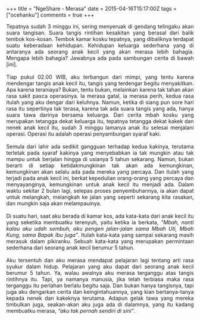 +++
title = "NgeShare - Merasa"
date = 2015-04-16T15:17:00Z
tags = ["ocehanku"]
comments = true
+++

<div style="text-align: justify;">Tepatnya sudah 3 minggu ini, sering menyeruak di gendang telingaku akan suara tangisan. Suara tangis rintihan kesakitan yang berasal dari balik tembok kos-kosan. Tembok kamar kosku tepatnya, yang dibaliknya terdapat suatu keberadaan kehidupan. Kehidupan keluarga sederhana yang di antaranya ada seorang anak kecil yang akan merasa lebih bahagia. Mengapa lebih bahagia? Jawabnya ada pada sambungan cerita di bawah [ini].<br /><br />
Tiap pukul 02.00 WIB, aku terbangun dari mimpi, yang tentu karena mendengar tangis anak kecil itu, tangis yang terdengar begitu menyakitkan. Apa karena teraniaya? Bukan, tentu bukan, melainkan karena tak tahan akan rasa sakit pasca operasinya. Ia merasa gatal, ia merasa perih, kedua rasa itulah yang aku dengar dari keluhnya. Namun, ketika di siang pun sore hari rasa itu sepertinya tak terasa, karena tak ada suara tangis yang ada, hanya suara tawa darinya bersama keluarga. Dari cerita mbah kosku yang merupakan tetangga dekat keluarga itu, tepatnya tetangga dekat kakek dan nenek anak kecil itu, sudah 3 minggu lamanya anak itu selesai menjalani operasi. Operasi itu adalah operasi penyambungan syaraf kaki.<br /><br />
Semula dari lahir ada sedikit gangguan terhadap kedua kakinya, terutama terletak pada syaraf kakinya yang menyebabkan ia tak mungkin atau tak mampu untuk berjalan hingga di usianya 5 tahun sekarang. Namun, bukan berarti di setiap ketidakmungkinan tak akan ada kemungkinan, kemungkinan akan selalu ada pada mereka yang percaya. Dan itulah yang terjadi pada anak kecil ini, berkat kepedulian orang-orang yang percaya dan menyayanginya, kemungkinan untuk anak kecil itu menjadi ada. Dalam waktu sekitar 2 bulan lagi, selepas proses penyembuhannya, ia akan dapat untuk melangkah, melangkah ke jalan yang seperti sekarang kita rasakan, dan mungkin saja akan melampauinya.<br /><br />
Di suatu hari, saat aku berada di kamar kos, ada kata-kata dari anak kecil itu yang seketika membuatku terenyuh, yaitu ketika ia berkata, <i>"Mbah, nanti kalau aku udah sembuh, aku pengen jalan-jalan sama Mbah Uti, Mbah Kung, sama Bapak Ibu juga"</i>. Itulah kata-kata yang sampai sekarang masih merasuk dalam pikiranku. Sebuah kata-kata yang merupakan permintaan sederhana dari seorang anak kecil berumur 5 tahun.<br /><br />
Aku tersentuh dan aku merasa mendapat pelajaran lagi tentang arti rasa syukur dalam hidup. Pelajaran yang aku dapat dari seorang anak kecil berumur 5 tahun. Ya, walau awalnya aku merasa terganggu atas tangis rintihnya itu. Tapi, ya namanya manusia, jika telah terbiasa maka rasa terganggu itu perlahan berlalu begitu saja. Dan bukan hanya tangisnya, tapi juga aku dengarkan cerita dan keingintahuannya, yang kian bertanya-tanya kepada nenek dan kakeknya terutama. Adapun gelak tawa yang mereka timbulkan juga, seakan-akan aku juga ada di dalamnya, yang itu kadang membuatku merasa, <i>“aku tak pernah sendiri di sini”</i>.</div>
